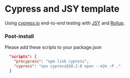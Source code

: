 # Cypress and JSY template

Using [cypress.io](https://cypress.io) end-to-end testing with
[JSY](https://jsy-lang.github.io) and [Rollup](https://rollupjs.org).


### Post-install

Please add these scripts to your package.json

```json
  "scripts": {
    "precypress": "npm link cypress",
    "cypress": "npx cypress@10.2.0 open --e2e -P ."
  }
```

